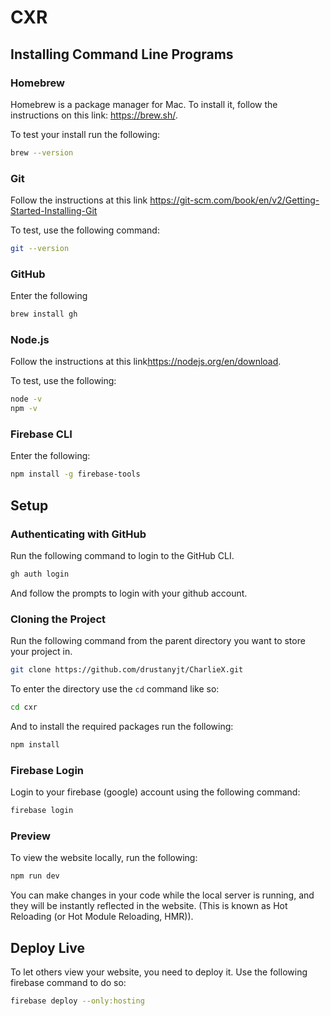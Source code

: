 # CXR

## Installing Command Line Programs

### Homebrew
Homebrew is a package manager for Mac. To install it, follow the instructions on this link: <https://brew.sh/>.

To test your install run the following:
```bash
brew --version
```

### Git
Follow the instructions at this link <https://git-scm.com/book/en/v2/Getting-Started-Installing-Git>

To test, use the following command:

```bash
git --version
```

### GitHub
Enter the following

```bash
brew install gh
```

### Node.js
Follow the instructions at this link<https://nodejs.org/en/download>.

To test, use the following:
```bash
node -v
npm -v
```

### Firebase CLI
Enter the following:

```bash
npm install -g firebase-tools
```

## Setup

### Authenticating with GitHub

Run the following command to login to the GitHub CLI.

```bash
gh auth login
```

And follow the prompts to login with your github account.

### Cloning the Project

Run the following command from the parent directory you want to store your project in.
```bash
git clone https://github.com/drustanyjt/CharlieX.git
```
To enter the directory use the `cd` command like so:

```bash
cd cxr
```

And to install the required packages run the following:

```bash
npm install
```

### Firebase Login

Login to your firebase (google) account using the following command:

```bash
firebase login
```

### Preview

To view the website locally, run the following:

```bash
npm run dev 
```

You can make changes in your code while the local server is running, and they will be instantly reflected in the website.
(This is known as Hot Reloading (or Hot Module Reloading, HMR)).

## Deploy Live

To let others view your website, you need to deploy it. Use the following firebase command to do so:

```bash
firebase deploy --only:hosting
```
